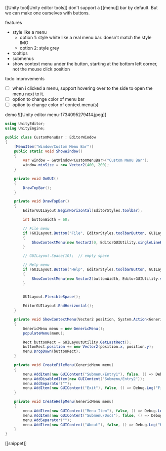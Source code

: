 [[Unity tool|Unity editor tools]] don't support a [[menu]] bar by default.
But we can make one ourselves with buttons.

features
- style like a menu
	- option 1: style white like a real menu bar. doesn't match the style IMO
	- option 2: style grey
- tooltips
- submenus
- show context menu under the button, starting at the bottom left corner, not the mouse click position

todo improvements
- [ ] when i clicked a menu, support hovering over to the side to open the menu next to it.
- [ ] option to change color of menu bar
- [ ] option to change color of context menu(s)

demo
![[Unity editor menu-1734095279414.jpeg]]
```c#
using UnityEditor;
using UnityEngine;

public class CustomMenuBar : EditorWindow
{
    [MenuItem("Window/Custom Menu Bar")]
    public static void ShowWindow()
    {
        var window = GetWindow<CustomMenuBar>("Custom Menu Bar");
        window.minSize = new Vector2(400, 200);
    }

    private void OnGUI()
    {
        DrawTopBar();
    }

    private void DrawTopBar()
    {
        EditorGUILayout.BeginHorizontal(EditorStyles.toolbar);

        int buttonWidth = 60;

        // File menu
        if (GUILayout.Button("File", EditorStyles.toolbarButton, GUILayout.Width(buttonWidth)))
        {
            ShowContextMenu(new Vector2(0, EditorGUIUtility.singleLineHeight), CreateFileMenu);
        }

        // GUILayout.Space(10);  // empty space

        // Help menu
        if (GUILayout.Button("Help", EditorStyles.toolbarButton, GUILayout.Width(buttonWidth)))
        {
            ShowContextMenu(new Vector2(buttonWidth, EditorGUIUtility.singleLineHeight), CreateHelpMenu);
        }

            
        GUILayout.FlexibleSpace();

        EditorGUILayout.EndHorizontal();
    }

    private void ShowContextMenu(Vector2 position, System.Action<GenericMenu> populateMenu)
    {
        GenericMenu menu = new GenericMenu();
        populateMenu(menu);

        Rect buttonRect = GUILayoutUtility.GetLastRect();
        buttonRect.position += new Vector2(position.x, position.y);
        menu.DropDown(buttonRect);
    }

    private void CreateFileMenu(GenericMenu menu)
    {
        menu.AddItem(new GUIContent("Submenu/Entry1"), false, () => Debug.Log("File > Submenu > Entry1"));
        menu.AddDisabledItem(new GUIContent("Submenu/Entry2"));
        menu.AddSeparator("");
        menu.AddItem(new GUIContent("Exit"), false, () => Debug.Log("File > Exit"));
    }

    private void CreateHelpMenu(GenericMenu menu)
    {
        menu.AddItem(new GUIContent("Menu Item"), false, () => Debug.Log("Help > Menu Item"));
        menu.AddItem(new GUIContent("Submenu/Docs"), false, () => Debug.Log("Help > Submenu > Docs"));
        menu.AddSeparator("");
        menu.AddItem(new GUIContent("About"), false, () => Debug.Log("Help > About"));
    }
}
```
[[snippet]]
